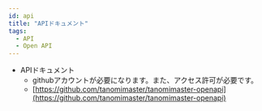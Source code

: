 ```yaml
---
id: api
title: "APIドキュメント"
tags:
  - API
  - Open API
---
```



- APIドキュメント
  - githubアカウントが必要になります。また、アクセス許可が必要です。
  - [https://github.com/tanomimaster/tanomimaster-openapi](https://github.com/tanomimaster/tanomimaster-openapi)

